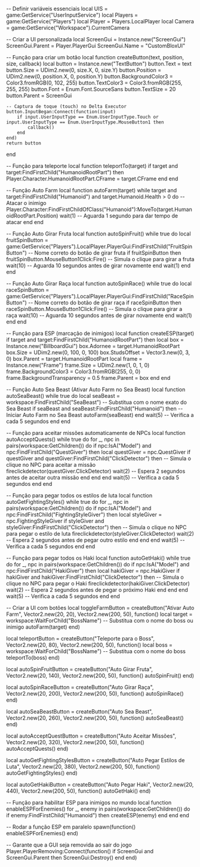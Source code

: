 -- Definir variáveis essenciais
local UIS = game:GetService("UserInputService")
local Players = game:GetService("Players")
local Player = Players.LocalPlayer
local Camera = game:GetService("Workspace").CurrentCamera

-- Criar a UI personalizada
local ScreenGui = Instance.new("ScreenGui")
ScreenGui.Parent = Player.PlayerGui
ScreenGui.Name = "CustomBloxUI"

-- Função para criar um botão
local function createButton(text, position, size, callback)
    local button = Instance.new("TextButton")
    button.Text = text
    button.Size = UDim2.new(0, size.X, 0, size.Y)
    button.Position = UDim2.new(0, position.X, 0, position.Y)
    button.BackgroundColor3 = Color3.fromRGB(0, 102, 255)
    button.TextColor3 = Color3.fromRGB(255, 255, 255)
    button.Font = Enum.Font.SourceSans
    button.TextSize = 20
    button.Parent = ScreenGui

    -- Captura de toque (touch) no Delta Executor
    button.InputBegan:Connect(function(input)
        if input.UserInputType == Enum.UserInputType.Touch or input.UserInputType == Enum.UserInputType.MouseButton1 then
            callback()
        end
    end)
    return button
end

-- Função para teleporte
local function teleportTo(target)
    if target and target:FindFirstChild("HumanoidRootPart") then
        Player.Character.HumanoidRootPart.CFrame = target.CFrame
    end
end

-- Função Auto Farm
local function autoFarm(target)
    while target and target:FindFirstChild("Humanoid") and target.Humanoid.Health > 0 do
        -- Atacar o inimigo
        Player.Character:FindFirstChildOfClass("Humanoid"):MoveTo(target.HumanoidRootPart.Position)
        wait(1) -- Aguarda 1 segundo para dar tempo de atacar
    end
end

-- Função Auto Girar Fruta
local function autoSpinFruit()
    while true do
        local fruitSpinButton = game:GetService("Players").LocalPlayer.PlayerGui:FindFirstChild("FruitSpinButton")  -- Nome correto do botão de girar fruta
        if fruitSpinButton then
            fruitSpinButton.MouseButton1Click:Fire()  -- Simula o clique para girar a fruta
            wait(10) -- Aguarda 10 segundos antes de girar novamente
        end
        wait(1)
    end
end

-- Função Auto Girar Raça
local function autoSpinRace()
    while true do
        local raceSpinButton = game:GetService("Players").LocalPlayer.PlayerGui:FindFirstChild("RaceSpinButton")  -- Nome correto do botão de girar raça
        if raceSpinButton then
            raceSpinButton.MouseButton1Click:Fire()  -- Simula o clique para girar a raça
            wait(10) -- Aguarda 10 segundos antes de girar novamente
        end
        wait(1)
    end
end

-- Função para ESP (marcação de inimigos)
local function createESP(target)
    if target and target:FindFirstChild("HumanoidRootPart") then
        local box = Instance.new("BillboardGui")
        box.Adornee = target.HumanoidRootPart
        box.Size = UDim2.new(0, 100, 0, 100)
        box.StudsOffset = Vector3.new(0, 3, 0)
        box.Parent = target.HumanoidRootPart
        local frame = Instance.new("Frame")
        frame.Size = UDim2.new(1, 0, 1, 0)
        frame.BackgroundColor3 = Color3.fromRGB(255, 0, 0)
        frame.BackgroundTransparency = 0.5
        frame.Parent = box
    end
end

-- Função Auto Sea Beast (Ativar Auto Farm no Sea Beast)
local function autoSeaBeast()
    while true do
        local seaBeast = workspace:FindFirstChild("SeaBeast")  -- Substitua com o nome exato do Sea Beast
        if seaBeast and seaBeast:FindFirstChild("Humanoid") then
            -- Iniciar Auto Farm no Sea Beast
            autoFarm(seaBeast)
        end
        wait(5)  -- Verifica a cada 5 segundos
    end
end

-- Função para aceitar missões automaticamente de NPCs
local function autoAcceptQuests()
    while true do
        for _, npc in pairs(workspace:GetChildren()) do
            if npc:IsA("Model") and npc:FindFirstChild("QuestGiver") then
                local questGiver = npc.QuestGiver
                if questGiver and questGiver:FindFirstChild("ClickDetector") then
                    -- Simula o clique no NPC para aceitar a missão
                    fireclickdetector(questGiver.ClickDetector)
                    wait(2) -- Espera 2 segundos antes de aceitar outra missão
                end
            end
        end
        wait(5) -- Verifica a cada 5 segundos
    end
end

-- Função para pegar todos os estilos de luta
local function autoGetFightingStyles()
    while true do
        for _, npc in pairs(workspace:GetChildren()) do
            if npc:IsA("Model") and npc:FindFirstChild("FightingStyleGiver") then
                local styleGiver = npc.FightingStyleGiver
                if styleGiver and styleGiver:FindFirstChild("ClickDetector") then
                    -- Simula o clique no NPC para pegar o estilo de luta
                    fireclickdetector(styleGiver.ClickDetector)
                    wait(2) -- Espera 2 segundos antes de pegar outro estilo
                end
            end
        end
        wait(5) -- Verifica a cada 5 segundos
    end
end

-- Função para pegar todos os Haki
local function autoGetHaki()
    while true do
        for _, npc in pairs(workspace:GetChildren()) do
            if npc:IsA("Model") and npc:FindFirstChild("HakiGiver") then
                local hakiGiver = npc.HakiGiver
                if hakiGiver and hakiGiver:FindFirstChild("ClickDetector") then
                    -- Simula o clique no NPC para pegar o Haki
                    fireclickdetector(hakiGiver.ClickDetector)
                    wait(2) -- Espera 2 segundos antes de pegar o próximo Haki
                end
            end
        end
        wait(5) -- Verifica a cada 5 segundos
    end
end

-- Criar a UI com botões
local toggleFarmButton = createButton("Ativar Auto Farm", Vector2.new(20, 20), Vector2.new(200, 50), function()
    local target = workspace:WaitForChild("BossName")  -- Substitua com o nome do boss ou inimigo
    autoFarm(target)
end)

local teleportButton = createButton("Teleporte para o Boss", Vector2.new(20, 80), Vector2.new(200, 50), function()
    local boss = workspace:WaitForChild("BossName")  -- Substitua com o nome do boss
    teleportTo(boss)
end)

local autoSpinFruitButton = createButton("Auto Girar Fruta", Vector2.new(20, 140), Vector2.new(200, 50), function()
    autoSpinFruit()
end)

local autoSpinRaceButton = createButton("Auto Girar Raça", Vector2.new(20, 200), Vector2.new(200, 50), function()
    autoSpinRace()
end)

local autoSeaBeastButton = createButton("Auto Sea Beast", Vector2.new(20, 260), Vector2.new(200, 50), function()
    autoSeaBeast()
end)

local autoAcceptQuestButton = createButton("Auto Aceitar Missões", Vector2.new(20, 320), Vector2.new(200, 50), function()
    autoAcceptQuests()
end)

local autoGetFightingStylesButton = createButton("Auto Pegar Estilos de Luta", Vector2.new(20, 380), Vector2.new(200, 50), function()
    autoGetFightingStyles()
end)

local autoGetHakiButton = createButton("Auto Pegar Haki", Vector2.new(20, 440), Vector2.new(200, 50), function()
    autoGetHaki()
end)

-- Função para habilitar ESP para inimigos no mundo
local function enableESPForEnemies()
    for _, enemy in pairs(workspace:GetChildren()) do
        if enemy:FindFirstChild("Humanoid") then
            createESP(enemy)
        end
    end
end

-- Rodar a função ESP em paralelo
spawn(function()
    enableESPForEnemies()
end)

-- Garante que a GUI seja removida ao sair do jogo
Player.PlayerRemoving:Connect(function()
    if ScreenGui and ScreenGui.Parent then
        ScreenGui:Destroy()
    end
end)
